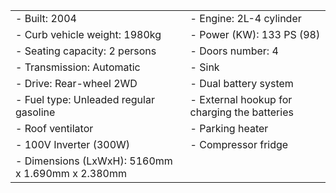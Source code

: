 | | |
| --- | --- |
| - Built: 2004 | - Engine: 2L-4 cylinder |
| - Curb vehicle weight: 1980kg | - Power (KW): 133 PS (98) |
| - Seating capacity: 2 persons | - Doors number: 4 | 
| - Transmission: Automatic | - Sink
| - Drive: Rear-wheel 2WD | - Dual battery system |
| - Fuel type: Unleaded regular gasoline | - External hookup for charging the batteries |
| - Roof ventilator | - Parking heater |
| - 100V Inverter (300W) | - Compressor fridge |
| - Dimensions (LxWxH): 5160mm x 1.690mm x 2.380mm |